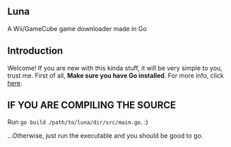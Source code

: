 ## Luna
A Wii/GameCube game downloader made in Go

## Introduction

Welcome! If you are new with this kinda stuff, it will be very simple to you, trust me.
First of all, **Make sure you have Go installed**. 
For more info, click [here](https://golang.org/dl/).

**IF YOU ARE COMPILING THE SOURCE**
---
Run `go build /path/to/luna/dir/src/main.go`. :) 

...Otherwise, just run the executable and you should be good to go.
